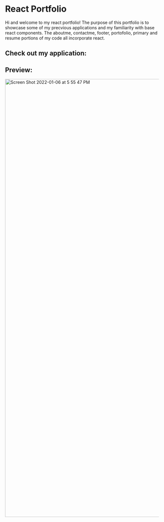 # React Portfolio
Hi and welcome to my react portfolio! The purpose of this portfolio is to showcase some of my precvious applications and my familiarity with base react components. The aboutme, contactme, footer, portofolio, primary and resume portions of my code all incorporate react. 

## Check out my application: 


## Preview: 
<img width="1438" alt="Screen Shot 2022-01-06 at 5 55 47 PM" src="https://user-images.githubusercontent.com/58919468/148478828-8b9519be-6144-44b4-8e69-83c707d60171.png">
